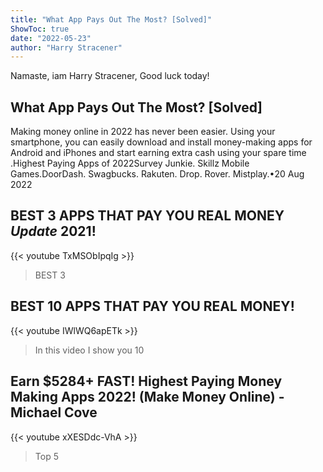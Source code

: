 ```yaml
---
title: "What App Pays Out The Most? [Solved]"
ShowToc: true 
date: "2022-05-23"
author: "Harry Stracener" 
---
```


Namaste, iam Harry Stracener, Good luck today!
## What App Pays Out The Most? [Solved]
Making money online in 2022 has never been easier. Using your smartphone, you can easily download and install money-making apps for Android and iPhones and start earning extra cash using your spare time
.Highest Paying Apps of 2022Survey Junkie. 
 Skillz Mobile Games.DoorDash. 
 Swagbucks. 
 Rakuten. 
 Drop. 
 Rover. 
 Mistplay.•20 Aug 2022

## BEST 3 APPS THAT PAY YOU REAL MONEY *Update* 2021!
{{< youtube TxMSObIpqIg >}}
>BEST 3 

## BEST 10 APPS THAT PAY YOU REAL MONEY!
{{< youtube IWlWQ6apETk >}}
>In this video I show you 10 

## Earn $5284+ FAST! Highest Paying Money Making Apps 2022! (Make Money Online) - Michael Cove
{{< youtube xXESDdc-VhA >}}
>Top 5 

